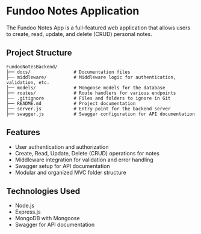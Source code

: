# Fundoo Notes Application

The Fundoo Notes App is a full-featured web application that allows users to create, read, update, and delete (CRUD) personal notes.

## Project Structure
```text
FundooNotesBackend/
├── docs/                # Documentation files
├── middleware/          # Middleware logic for authentication, validation, etc.
├── models/              # Mongoose models for the database
├── routes/              # Route handlers for various endpoints
├── .gitignore           # Files and folders to ignore in Git
├── README.md            # Project documentation
├── server.js            # Entry point for the backend server
├── swagger.js           # Swagger configuration for API documentation

```
## Features

- User authentication and authorization
- Create, Read, Update, Delete (CRUD) operations for notes
- Middleware integration for validation and error handling
- Swagger setup for API documentation
- Modular and organized MVC folder structure

## Technologies Used

- Node.js
- Express.js
- MongoDB with Mongoose
- Swagger for API documentation

